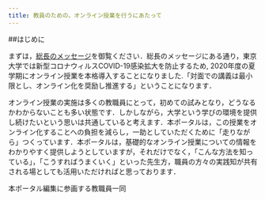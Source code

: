 ```yaml
---
title: 教員のための，オンライン授業を行うにあたって
---
```


##はじめに

まずは，<a href="https://www.u-tokyo.ac.jp/ja/about/president/COVID-19-message.html" target="_blank">総長のメッセージ</a>を御覧ください．総長のメッセージにある通り，東京大学では新型コロナウィルスCOVID-19感染拡大を防止するため, 2020年度の夏学期にオンライン授業を本格導入することになりました.「対面での講義は最小限とし、オンライン化を奨励し推進する」ということになります．

オンライン授業の実施は多くの教職員にとって，初めての試みとなり，どうなるかわからないことも多い状態です．しかしながら，大学という学びの環境を提供し続けたいという思いは共通していると考えます．本ポータルは，この授業をオンライン化することへの負担を減らし，一助としていただくために「走りながら」つくっています．本ポータルは，基礎的なオンライン授業についての情報をわかりやすく提供しようとしていますが，それだけでなく，「こんな方法を知っている」，「こうすればうまくいく」といった先生方，職員の方々の実践知が共有される場としても活用いただければと思っております．

本ポータル編集に参画する教職員一同

